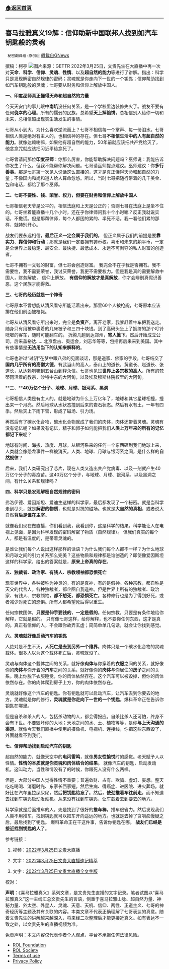 ###  [:house:返回首頁](https://github.com/ourhimalayas/txt)
---


## 喜马拉雅真义19解：信仰助新中国联邦人找到如汽车钥匙般的灵魂
` 秘密翻译组-原创组` [轉載自GNews](https://gnews.org/zh-hans/2238283/)

撰稿：柯亭
![](https://assets.gnews.org/wp-content/uploads/2022/03/WhatsApp-Image-2022-03-25-at-8.38.43-PM.jpeg)图片来源：GETTR
2022年3月25日，文贵先生在大直播中再一次对**天命**、**科学**、**信仰**、**灵魂**、**性情**、以及**超自然的能力**等进行了讲解。指出：科学只是发现解密自然规律的密码；灵魂就是你走向下一世的一个钥匙；信仰帮助找到如汽车钥匙般的灵魂；七哥要从财务和信仰上解放中国人。

**一、印度巫师真正懂得天命和超自然的力量**

今天天安门的事儿跟**中南坑**没任何关系，是一个学校里边装修失火了。战友不要有任何**侥幸的心理**。所有的懦弱的民族，总希望**天上掉馅饼**，总相信别人给你一切和未来，总相信超出现实生活发生的事情。

七哥从小到大，为什么喜欢逆流而上？七哥不相信每一个掌声、每一份泪水。七哥相信人类是绝对有主人的，也相信神的存在。但七哥**不相信生活中的人有超自然的能力**。就像达赖喇嘛，如果他有超自然的能力，50年前就应该把共产党给灭了，他念念咒就应该把习近平给念死了。

七哥曾请问那位**印度巫师**：你那么厉害，你能帮助解决问题吗？巫师说：我能告诉你发生了什么，但我不能帮你解决问题。七哥请巫师提点建议。巫师建议：你**多行善事**。那是七哥第一次见人说话这么直接的，这才是真正懂得天命和超自然的力量；不像国内和尚和道人给人算命忽悠。所以，当时七哥把随行带着的几千美金、包和电话，都给了那个巫师。

**二、七哥不要性、钱、荣誉、权力，但要在财务和信仰上解放中国人**

七哥相信老天爷是公平的，相信法庭和上天是公正的；否则七哥在法庭上是坐不住的。七哥坐着能直播十几个小时，还在乎你律师问我十个小时嘛？反正我就说实话，不撒谎。但是那帮律师，每个人都困的累的、半死不活。我一看他们累的那样，就特别开心。

战友们要永远相信，**最后正义一定会属于我们的**。 但正义属于我们的前提是要**靠实力**、**靠信仰和行动**；那就是我们一定要拥有铸币权。喜币和未来的躺平币，一定是全世界上最稳定、最安全、最快捷、最低成本、永远不可剥夺的私人财富的创造者。

七哥不拥有一文钱的财富，但七哥会创造财富。 我完全不在乎我是否拥有。我不需要性，我不需要荣誉，我讨厌荣誉，我更不需要权力。但是我是真的需要解救中国人，财务解放， 信仰上解放。 **有信仰的解放才是真解放**，你才会辨别真假识善恶，这个民族才能得救。

**三、七哥的经历就是一个神奇**

七哥原本不曾想能从清风看守所能活着出来。那里60个人被枪毙，七哥原本应该排在他们前面被枪毙。

七哥从从清风看守所出来时，完全是**负资产**。离开老家，我爹赶着牛车把我送走。随身只有用被单裹着的几床被子和三四十块钱。到了高码头坐上了拥挤的那个叮铃咣啷的客车，随时可能翻车的。 折腾几趟到达郑州，**寄人篱下**。然后开始成立公司，后来盖裕达……北京盘古、奥运会，刘志华等等，包括再后来来到美国。其中有些事情是**无法用当下的认知来解释的**。

七哥也讲过“过阴”在梦中跟八弟的见面谈话，那是道家、佛家的手段。七哥结交了**国内几乎所有的高僧大德**，有武当山的高人，泰山上的道长，黄道长、赵道长、张道长，从达赖喇嘛到五台山到释永信。七哥也见过**世界上各宗教的高人**，所有的梵蒂冈活着的教宗，沙特中东的大阿訇，以及埃及穆斯林院校里的大阿訇。

**三、****40万亿个分子、地球、月球、银河系、黑洞**

七哥相信人类是有主人的。就是地球为什么上万亿年了，地球和其它星球相撞，撞出来一个月亮。然后地球从水状态撞到后来的岩石状态。然后有水有土，一年有四季。然后天上下雨下雪，形成了磁场、引力场。

再然后有了碳水化合物，碳水化合物就成了我们的肉体，肉体还带着灵魂。灵魂有没有记忆呢？如果没有记忆，精子和卵子如何能把我们**人类上万年来的所有的记忆都记下来**呢？

地球有时间、海拔、热度、月球。从银河系来的任何一个东西砸到我们地球上来，人类就会像恐龙事件一样被消灭。人类、地球、月球与银河系之间，是什么样的**自然规律**？

后来，我们人类研究出了芯片，现在人类又造出共产党病毒、以及一剂就产生40万亿个分子的毒疫苗。这40万亿个分子，与地球、月球、银河系、以及黑洞之间，有什么关系和规律吗？

**四、科学只是发现解密自然规律的密码**

弗洛伊德、爱因斯坦、爱迪生这样的科学家，最后都发现了一个秘密。就是当科学走到尽头，就是**解密的物质**，也就是对抗的磁场。也就是**大自然的真相**，或者说大自然**背后是谁在主宰**。

就像我们现在做直播，你们看到我，我看到你，这是科学的结果。科学能让人在电视上见面，是因为科学发现的密码解密了物质（自然规律）。 但我们真实的每个人，都是有温度的，是带着灵魂的。

是谁让我们每个人说出这样那样的话语？为什么我们每个人都不一样？为什么地球和月球之间的引力关系那么完美？这些物质和规律都是谁创造的？即使像爱因斯坦这样的科学家，给出的答案就是，**原来上帝真的存在**。

**五、独裁者、政治家、有钱人、宗教领袖都恐惧死亡**

现实世界中，各种被称为神灵的，有的是真神，有的是假神。各种宗教，都自称是天父的代言人。各种独裁者，都企图自我造神。但是世界上所有的独裁者、政治家、有钱人、宗教领袖，**都不想死**，**都恐惧死亡**。各种修行也是为了得到好死，或者减少对死亡的恐惧。所有人都希望死后得以重生。

任何宗教团体，**只要是伸手要钱的**，**一定是假的**。任何宗教，只要是有条件地给你解释，它就是假的。 只有像七哥这样，给你解释，也不要你任何东西，这才是真的。真正有信仰的人，不会跟你故弄玄虚；简简单单几句话，就会让你找到感觉。

**六、灵魂就好像启动汽车的钥匙**

人绝对是不生不灭，**人死亡是去到另外一个维界**。肉体只是一个碳水化合物的灵魂载体。很多人以为这个载体死亡后，灵魂就没了。

灵魂与肉体这个载体之间的关系，就好像**肉体**与你穿着的**衣服**之间的关系，就好像你的**肉体**与你开着的**汽车**之间的关系，就好像你的**肉体**与你居住的**房子**之间的关系。晚上你脱下衣服睡觉，你的肉体依然存在。这个汽车可以被毁掉，但你的肉体依然存在。你的肉体爬到房子上方，你的肉体依然存在。

灵魂就好像这个汽车的钥匙。你有钥匙就可以启动汽车，让汽车去到你要去的地方。灵魂就是你的修行，**灵魂就是你走向下一世的一个钥匙**。爆料革命正在告诉你钥匙在哪里。

但是自杀和杀人的人，包括杀动物的人，都会得报应。自杀比杀人还可怕，终身不会有下世。不要毁坏你的大地；天地之间的水、土、植物等等，是你**与上天沟通的渠道**。就像今天我们直播中使用的摄像机、电视机、连接线，你把这些东西毁了，外面就看不到我们。

**七、信仰帮助找到启动汽车的钥匙**

超自然的能力，就像天空中的**电闪雷鸣**，就像**男女性愉悦**时的感觉。老天赋予人以性情。**性情的本质就是你灵魂和肉体结合的结果**。 就像汽车的钥匙，启动发动机，这叫动力。当性和情没有了的时候，你跟死人没有什么两样。

但是，大部分中国人觉得性情不重要；普遍敛财、占有、欺骗、虚幻、妄想。整天吃吃喝喝、消磨时光、东家长西家短。然后生病、得癌症、进医院、进火葬场。就好比在汽车里拉屎尿尿，然后**把钥匙给忘了**。然后，**使劲推着车往前走**，而不知道去找到车钥匙启动发动机。从来没有找到车钥匙，让车载着去到要去的地方。

科学家就是后面推车的人。先是找到了很好的**推车棒**，推车很省力。然后发现我们人类不用推车，找到钥匙就可以把车开向遥远的地方。也就是去掉了贪嗔痴慢疑之后，最后找到了钥匙。 爆料革命正在干这件事，告诉你钥匙在哪。 **战友们已经是接近找到钥匙的人**了。

参考链接：

1. 视频：[2022年3月25日文贵大直播](https://www.gettr.com/streaming/p11tme3b4de)

2. 文字：[2022年3月25日文贵大直播速记精萃](https://gnews.org/zh-hans/2231043/)

3. 文字：[2022年3月25日文贵大直播全文字版](https://gnews.org/zh-hans/2234149/)

校对：

**声明**：《喜马拉雅真义》系列文章，是文贵先生直播的文字记录。笔者试图以“喜马拉雅真义”这一主线汇总文贵先生的言语，侧重于喜马拉雅山脉、超自然力量、神秘力量、外太空、外星人、灵魂、天意、天机、信仰、两性、正道主义、七哥的神奇经历等主题及其有关联的内容。本类文章不代表正确理解了七哥表达的真意。随着文贵先生的讲解越来越深入，将来经二次整理后才能更接近真义。如有表达不一致之处，以文贵先生的直播视频为准。

 

免责声明：本文内容仅代表作者个人观点，平台不承担任何法律风险。

- [ROL Foundation](https://rolfoundation.org/)
- [ROL Society](https://rolsociety.org/)
- [Terms of use](https://gnews.org/terms-of-use-3/)
- [Privacy Policy](https://gnews.org/privacy-policy/)

